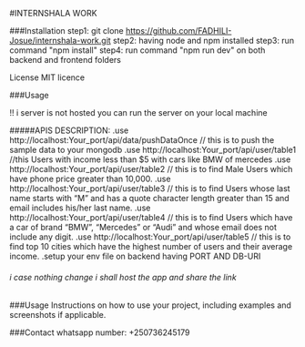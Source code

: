#INTERNSHALA WORK

###Installation
step1: git clone https://github.com/FADHILI-Josue/internshala-work.git
step2: having node and npm installed
step3: run command "npm install"
step4: run command "npm run dev" on both backend and frontend folders

License
MIT licence

###Usage

!! i server is not hosted you can run the server on your local machine

#####APIS DESCRIPTION:
.use http://localhost:Your_port/api/data/pushDataOnce // this is to push the sample data to your mongodb
.use http://localhost:Your_port/api/user/table1 //this Users with income less than $5 with cars like BMW of mercedes
.use http://localhost:Your_port/api/user/table2 // this is to find Male Users which have phone price greater than 10,000.
.use http://localhost:Your_port/api/user/table3 // this is to find Users whose last name starts with “M” and has a quote character length greater than 15 and email includes his/her last name.
.use http://localhost:Your_port/api/user/table4 // this is to find Users which have a car of brand “BMW”, “Mercedes” or “Audi” and whose email does not include any digit.
.use http://localhost:Your_port/api/user/table5  // this is to find top 10 cities which have the highest number of users and their average income.
.setup your env file on backend having PORT AND DB-URI
###### i case nothing change i shall host the app and share the link


###Usage
Instructions on how to use your project, including examples and screenshots if applicable.

###Contact
whatsapp number: +250736245179
